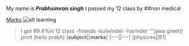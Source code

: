 My name is **_Prabhsimran  singh_**
I passed my 12 class by ##non medical

[Marks](https://prabhbains)
![alt learning](learning)
> I got 89.4%in 12 class
-friends
  -kulwinder
   -harinder
'''jawa
    greet()
    print (hello prabh)
|**subject**||**marks**|
|---||---|
|physices||81|


